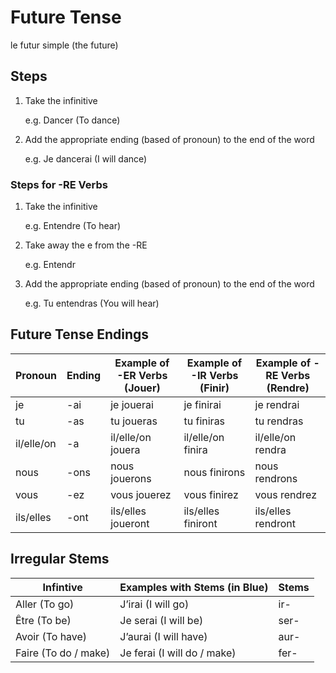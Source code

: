 # Future Tense

le futur simple (the future)

## Steps

1. Take the infinitive
    
    e.g. Dancer (To dance)
    
2. Add the appropriate ending (based of pronoun) to the end of the word
    
    e.g. Je dancerai (I will dance)
    

### Steps for -RE Verbs

1. Take the infinitive
    
    e.g. Entendre (To hear)
    
2. Take away the e from the -RE
    
    e.g. Entendr
    
3. Add the appropriate ending (based of pronoun) to the end of the word
    
    e.g. Tu entendras (You will hear)
    

## Future Tense Endings

| Pronoun    | Ending | Example of -ER Verbs (Jouer) | Example of -IR Verbs (Finir) | Example of -RE Verbs (Rendre) |
|------------|--------|------------------------------|------------------------------|-------------------------------|
| je         | -ai    | je jouerai                   | je finirai                   | je rendrai                    |
| tu         | -as    | tu joueras                   | tu finiras                   | tu rendras                    |
| il/elle/on | -a     | il/elle/on jouera            | il/elle/on finira            | il/elle/on rendra             |
| nous       | -ons   | nous jouerons                | nous finirons                | nous rendrons                 |
| vous       | -ez    | vous jouerez                 | vous finirez                 | vous rendrez                  |
| ils/elles  | -ont   | ils/elles joueront           | ils/elles finiront           | ils/elles rendront            |

## Irregular Stems

| Infintive            | Examples with Stems (in Blue) | Stems |
|----------------------|-------------------------------|-------|
| Aller (To go)        | J’irai (I will go)            | ir-   |
| Être (To be)         | Je serai (I will be)          | ser-  |
| Avoir (To have)      | J’aurai (I will have)         | aur-  |
| Faire (To do / make) | Je ferai (I will do / make)   | fer-  |